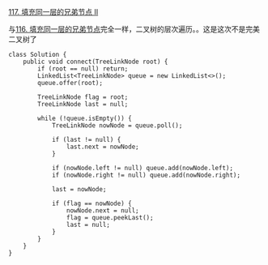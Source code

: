 [117. 填充同一层的兄弟节点 II](https://leetcode-cn.com/problems/populating-next-right-pointers-in-each-node-ii/description/)

与[116. 填充同一层的兄弟节点](https://www.cnblogs.com/acbingo/p/9919419.html)完全一样，二叉树的层次遍历。。这是这次不是完美二叉树了

```
class Solution {
    public void connect(TreeLinkNode root) {
        if (root == null) return;
        LinkedList<TreeLinkNode> queue = new LinkedList<>();
        queue.offer(root);

        TreeLinkNode flag = root;
        TreeLinkNode last = null;

        while (!queue.isEmpty()) {
            TreeLinkNode nowNode = queue.poll();

            if (last != null) {
                last.next = nowNode;
            }

            if (nowNode.left != null) queue.add(nowNode.left);
            if (nowNode.right != null) queue.add(nowNode.right);

            last = nowNode;

            if (flag == nowNode) {
                nowNode.next = null;
                flag = queue.peekLast();
                last = null;
            }
        }
    }
}
```